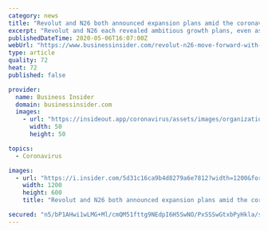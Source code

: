 ```yaml
---
category: news
title: "Revolut and N26 both announced expansion plans amid the coronavirus pandemic"
excerpt: "Revolut and N26 each revealed ambitious growth plans, even as the pandemic dents their revenue and operations, highlighting potential silver linings."
publishedDateTime: 2020-05-06T16:07:00Z
webUrl: "https://www.businessinsider.com/revolut-n26-move-forward-with-expansion-goals-amid-pandemic-2020-5"
type: article
quality: 72
heat: 72
published: false

provider:
  name: Business Insider
  domain: businessinsider.com
  images:
    - url: "https://insideout.app/coronavirus/assets/images/organizations/businessinsider.com-50x50.jpg"
      width: 50
      height: 50

topics:
  - Coronavirus

images:
  - url: "https://i.insider.com/5d31c16ca9b4d8279a6e7812?width=1200&format=jpeg"
    width: 1200
    height: 600
    title: "Revolut and N26 both announced expansion plans amid the coronavirus pandemic"

secured: "n5/bP1AHwi1wLMG+Ml/cmQM51fttg9NEdpI6H5SwNO/PxSSSwGtxbPyHkla/slnEL/d1lV40hE0gUXz2ZPsUEu6dq97Vl3kbkRfwW4pxQoH/upkvhC7avtX4+6u0TQWNkd8YEO1ko5go54EEJWTXme+BnVRK1/0LByg13Q/8gTPWh2eSzAKoO/JvQYnEDwZ1zxFnTpLxHAW4H3YMySnwNTRKeT60+9O+EMsUCagpS2UX1T+HjhKFvI/ouxWRGh5d4FjyTGKtuXOZI/ZoMdDvfuS7tavZRLjiWYErR4Z+MDLiZEVD4+Iu2y+xGw/pH5pTZEiSRu/998eZ3ZsaOnLJBCHwwwcttE4+RmgSBmXI/z3JCdi4hlQFBLTs72Vc9wCmNCbWGW4Mq6OlGr1iMkABc+L2vcsk2IFQCufL13YLkuXKrxuDL/3BzjSleiUOfyN62uLkVYdysscB6Ur0JDasJizXq/oprtl/n5a1GiVk+rM=;Hani6XCnHNQgD9oa0jipRA=="
---
```


